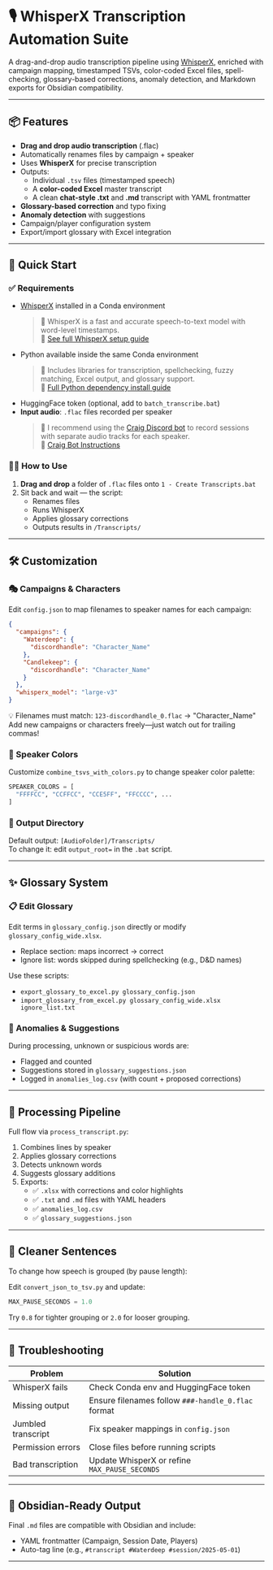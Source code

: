 # 🎙️ WhisperX Transcription Automation Suite

A drag-and-drop audio transcription pipeline using [WhisperX](https://github.com/m-bain/whisperx), enriched with campaign mapping, timestamped TSVs, color-coded Excel files, spell-checking, glossary-based corrections, anomaly detection, and Markdown exports for Obsidian compatibility.

---

## 📦 Features

- **Drag and drop audio transcription** (.flac)
- Automatically renames files by campaign + speaker
- Uses **WhisperX** for precise transcription
- Outputs:
  - Individual `.tsv` files (timestamped speech)
  - A **color-coded Excel** master transcript
  - A clean **chat-style .txt** and **.md** transcript with YAML frontmatter
- **Glossary-based correction** and typo fixing
- **Anomaly detection** with suggestions
- Campaign/player configuration system
- Export/import glossary with Excel integration

---

## 🚀 Quick Start

### ✅ Requirements

- [WhisperX](https://github.com/m-bain/whisperx) installed in a Conda environment  
  > 🧠 WhisperX is a fast and accurate speech-to-text model with word-level timestamps.  
  > 📘 [See full WhisperX setup guide](https://github.com/anotheregostar/DNDTranscription/blob/main/WhisperX_Setup_Guide.md)  
- Python available inside the same Conda environment  
  > 🐍 Includes libraries for transcription, spellchecking, fuzzy matching, Excel output, and glossary support.  
  > 📘 [Full Python dependency install guide](https://github.com/anotheregostar/DNDTranscription/blob/main/Transcription_Python_Setup.md)  
- HuggingFace token (optional, add to `batch_transcribe.bat`)  
- **Input audio**: `.flac` files recorded per speaker  
  > 📡 I recommend using the [Craig Discord bot](https://craig.chat/) to record sessions with separate audio tracks for each speaker.  
  > 📘 [Craig Bot Instructions](https://github.com/anotheregostar/DNDTranscription/blob/main/CraigBot_Instructions.md)

### 🏃‍♂️ How to Use

1. **Drag and drop** a folder of `.flac` files onto `1 - Create Transcripts.bat`
2. Sit back and wait — the script:
   - Renames files
   - Runs WhisperX
   - Applies glossary corrections
   - Outputs results in `/Transcripts/`

---

## 🛠 Customization

### 🎭 Campaigns & Characters

Edit `config.json` to map filenames to speaker names for each campaign:

```json
{
  "campaigns": {
    "Waterdeep": {
      "discordhandle": "Character_Name"
    },
    "Candlekeep": {
      "discordhandle": "Character_Name"
    }
  },
  "whisperx_model": "large-v3"
}
```

💡 Filenames must match: `123-discordhandle_0.flac` → "Character_Name"  
Add new campaigns or characters freely—just watch out for trailing commas!

### 🎨 Speaker Colors

Customize `combine_tsvs_with_colors.py` to change speaker color palette:

```python
SPEAKER_COLORS = [
  "FFFFCC", "CCFFCC", "CCE5FF", "FFCCCC", ...
]
```

### 📂 Output Directory

Default output: `[AudioFolder]/Transcripts/`  
To change it: edit `output_root=` in the `.bat` script.

---

## ✨ Glossary System

### 📋 Edit Glossary

Edit terms in `glossary_config.json` directly or modify `glossary_config_wide.xlsx`.

- Replace section: maps incorrect → correct
- Ignore list: words skipped during spellchecking (e.g., D&D names)

Use these scripts:

- `export_glossary_to_excel.py glossary_config.json`
- `import_glossary_from_excel.py glossary_config_wide.xlsx ignore_list.txt`

### 📌 Anomalies & Suggestions

During processing, unknown or suspicious words are:

- Flagged and counted
- Suggestions stored in `glossary_suggestions.json`
- Logged in `anomalies_log.csv` (with count + proposed corrections)

---

## 🧠 Processing Pipeline

Full flow via `process_transcript.py`:

1. Combines lines by speaker
2. Applies glossary corrections
3. Detects unknown words
4. Suggests glossary additions
5. Exports:
   - ✅ `.xlsx` with corrections and color highlights
   - ✅ `.txt` and `.md` files with YAML headers
   - ✅ `anomalies_log.csv`
   - ✅ `glossary_suggestions.json`

---

## 🧼 Cleaner Sentences

To change how speech is grouped (by pause length):

Edit `convert_json_to_tsv.py` and update:

```python
MAX_PAUSE_SECONDS = 1.0
```

Try `0.8` for tighter grouping or `2.0` for looser grouping.

---

## 🧪 Troubleshooting

| Problem              | Solution                                                  |
|----------------------|-----------------------------------------------------------|
| WhisperX fails       | Check Conda env and HuggingFace token                     |
| Missing output       | Ensure filenames follow `###-handle_0.flac` format        |
| Jumbled transcript   | Fix speaker mappings in `config.json`                     |
| Permission errors    | Close files before running scripts                        |
| Bad transcription    | Update WhisperX or refine `MAX_PAUSE_SECONDS`             |

---

## 🧙 Obsidian-Ready Output

Final `.md` files are compatible with Obsidian and include:

- YAML frontmatter (Campaign, Session Date, Players)
- Auto-tag line (e.g., `#transcript #Waterdeep #session/2025-05-01`)

---
